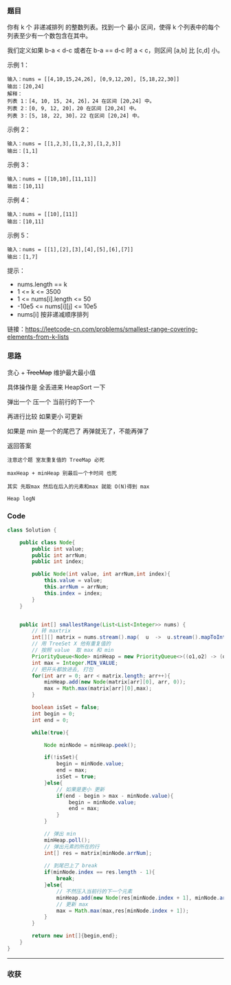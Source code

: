 ### 题目

你有 k 个 非递减排列 的整数列表。找到一个 最小 区间，使得 k 个列表中的每个列表至少有一个数包含在其中。

我们定义如果 b-a < d-c 或者在 b-a == d-c 时 a < c，则区间 [a,b] 比 [c,d] 小。

示例 1：
```
输入：nums = [[4,10,15,24,26], [0,9,12,20], [5,18,22,30]]
输出：[20,24]
解释： 
列表 1：[4, 10, 15, 24, 26]，24 在区间 [20,24] 中。
列表 2：[0, 9, 12, 20]，20 在区间 [20,24] 中。
列表 3：[5, 18, 22, 30]，22 在区间 [20,24] 中。
```
示例 2：
```
输入：nums = [[1,2,3],[1,2,3],[1,2,3]]
输出：[1,1]
```
示例 3：
```
输入：nums = [[10,10],[11,11]]
输出：[10,11]
```
示例 4：
```
输入：nums = [[10],[11]]
输出：[10,11]
```
示例 5：
```
输入：nums = [[1],[2],[3],[4],[5],[6],[7]]
输出：[1,7]
```

提示：

- nums.length == k
- 1 <= k <= 3500
- 1 <= nums[i].length <= 50
- -10e5 <= nums[i][j] <= 10e5
- nums[i] 按非递减顺序排列

链接：https://leetcode-cn.com/problems/smallest-range-covering-elements-from-k-lists

### 思路

贪心 + ~~TreeMap~~ 维护最大最小值

具体操作是 全丢进来 HeapSort 一下 

弹出一个 压一个 当前行的下一个

再进行比较 如果更小 可更新

如果是 min 是一个的尾巴了 再弹就无了，不能再弹了 

返回答案

    注意这个题 室友重复值的 TreeMap 必死

    maxHeap + minHeap 别最后一个卡时间 也死

    其实 先取max 然后在后入的元素和max 就能 O(N)得到 max

    Heap logN



### Code
```java
class Solution {

    public class Node{
        public int value;
        public int arrNum;
        public int index;

        public Node(int value, int arrNum,int index){
            this.value = value;
            this.arrNum = arrNum;
            this.index = index;
        }
    }


    public int[] smallestRange(List<List<Integer>> nums) {
        // 转 maxtrix
        int[][] matrix = nums.stream().map(  u  ->  u.stream().mapToInt(i->i).toArray()  ).toArray(int[][]::new);
        // 用 TreeSet X 他有重复值的
        // 按照 value  取 max 和 min
        PriorityQueue<Node> minHeap = new PriorityQueue<>((o1,o2) -> (o1.value - o2.value));
        int max = Integer.MIN_VALUE;
        // 把开头都放进去, 打包
        for(int arr = 0; arr < matrix.length; arr++){
            minHeap.add(new Node(matrix[arr][0], arr, 0));
            max = Math.max(matrix[arr][0],max);
        }

        boolean isSet = false;
        int begin = 0;
        int end = 0;

        while(true){

            Node minNode = minHeap.peek();

            if(!isSet){
                begin = minNode.value;
                end = max;
                isSet = true;
            }else{
                // 如果是更小 更新
                if(end - begin > max - minNode.value){
                    begin = minNode.value;
                    end = max;
                }
            }

            // 弹出 min
            minHeap.poll();
            // 弹出元素的所在的行
            int[] res = matrix[minNode.arrNum];
            
            // 到尾巴上了 break
            if(minNode.index == res.length - 1){
                break;
            }else{
                // 不然压入当前行的下一个元素
                minHeap.add(new Node(res[minNode.index + 1], minNode.arrNum, minNode.index + 1));
                // 更新 max
                max = Math.max(max,res[minNode.index + 1]);
            }
        }

        return new int[]{begin,end};
    }
}
```
*** 
### 收获
